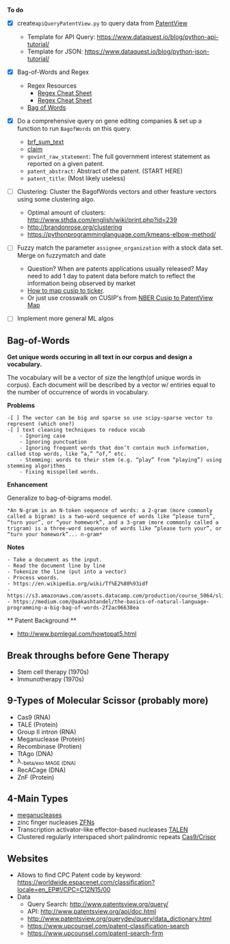 
**To do**
- [x] create`apiQueryPatentView.py` to query data from [PatentView](http://www.patentsview.org/api/query-language.html#query_string_format)
  - Template for API Query: https://www.dataquest.io/blog/python-api-tutorial/
  - Template for JSON: https://www.dataquest.io/blog/python-json-tutorial/
- [x] Bag-of-Words and Regex
  - Regex Resources
    - [Regex Cheat Sheet](https://scotch.io/tutorials/an-introduction-to-regex-in-python)
    - [Regex Cheat Sheet](https://stackabuse.com/introduction-to-regular-expressions-in-python/)
  - [Bag of Words](http://www.insightsbot.com/blog/R8fu5/bag-of-words-algorithm-in-python-introduction)
- [x] Do a comprehensive query on gene editing companies & set up a function to run `BagofWords` on this query. 
  - [brf_sum_text](http://www.patentsview.org/download/)
  - [claim](http://www.patentsview.org/download/) 
  - `govint_raw_statement`: The full government interest statement as reported on a given patent. 
  - `patent_abstract`: Abstract of the patent. (START HERE)
  - `patent_title`: (Most likely useless)
- [ ] Clustering: Cluster the BagofWords vectors and other feasture vectors using some clustering algo. 
   - Optimal amount of clusters: http://www.sthda.com/english/wiki/print.php?id=239
   - http://brandonrose.org/clustering
   - https://pythonprogramminglanguage.com/kmeans-elbow-method/
- [ ] Fuzzy match the parameter `assignee_organization` with a stock data set. Merge on fuzzymatch and date
  - Question? When are patents applications usually released? May need to add 1 day to patent data before match to reflect the information being observed by market
  - [How to map cusip to ticker](https://formthirteen.com/blog/how-to-map-cusip-to-ticker). 
  - Or just use crosswalk on CUSIP's from [NBER Cusip to PatentView Map](http://www.nber.org/patents/match.txt)
- [ ] Implement more general ML algos

        
## Bag-of-Words
**Get unique words occuring in all text in our corpus and design a vocabulary.**

The vocabulary will be a vector<int> of size the length(of unique words in corpus). Each document will be described by a vector w/ entiries equal to the number of occurrence of words in vocabulary. 
  
**Problems**
  
    -[ ] The vector can be big and sparse so use scipy-sparse vector to represent (which one?)
    -[ ] text cleaning techniques to reduce vocab
        - Ignoring case
        - Ignoring punctuation
        - Ignoring frequent words that don’t contain much information, called stop words, like “a,” “of,” etc.
        - Stemming: words to their stem (e.g. “play” from “playing”) using stemming algorithms
        - Fixing misspelled words.
**Enhancement**

Generalize to bag-of-bigrams model.

`*An N-gram is an N-token sequence of words: a 2-gram (more commonly called a bigram) is a two-word sequence of words like “please turn”, “turn your”, or “your homework”, and a 3-gram (more commonly called a trigram) is a three-word sequence of words like “please turn your”, or “turn your homework”... n-gram*`

**Notes**

    - Take a document as the input.
    - Read the document line by line
    - Tokenize the line (put into a vector)
    - Process woords. 
    - https://en.wikipedia.org/wiki/Tf%E2%80%93idf
    - https://s3.amazonaws.com/assets.datacamp.com/production/course_5064/slides/chapter2.pdf
    - https://medium.com/@aakashtandel/the-basics-of-natural-language-programming-a-big-bag-of-words-2f2ac06638ea
** Patent Background **
- http://www.bpmlegal.com/howtopat5.html
## Break throughs before Gene Therapy
- Stem cell therapy (1970s)
- Immunotherapy (1970s)

## 9-Types of Molecular Scissor (probably more) 
- Cas9 (RNA)
- TALE (Protein) 
- Group II intron (RNA)
- Meganuclease (Protein) 
- Recombinase (Protien) 
- TtAgo (DNA) 
- </sub>&lambda;<sub>-beta/exo MAGE (DNA)
- RecACage (DNA)
- ZnF (Protein) 
## 4-Main Types
  - [meganucleases](https://en.wikipedia.org/wiki/Meganucleasem)
  - zinc finger nucleases  [ZFNs](https://en.wikipedia.org/wiki/Zinc_finger_nuclease)
  - Transcription activator-like effector-based nucleases  [TALEN](https://en.wikipedia.org/wiki/Transcription_activator-like_effector_nucleasem)
  - Clustered regularly interspaced short palindromic repeats [Cas9/Crispr](https://www.google.com)
## Websites
- Allows to find CPC Patent code by keyword: https://worldwide.espacenet.com/classification?locale=en_EP#!/CPC=C12N15/00
- Data
    - Query Search: http://www.patentsview.org/query/
    - API: http://www.patentsview.org/api/doc.html
    - http://www.patentsview.org/querydev/query/data_dictionary.html
    - https://www.upcounsel.com/patent-classification-search
    - https://www.upcounsel.com/patent-search-firm


